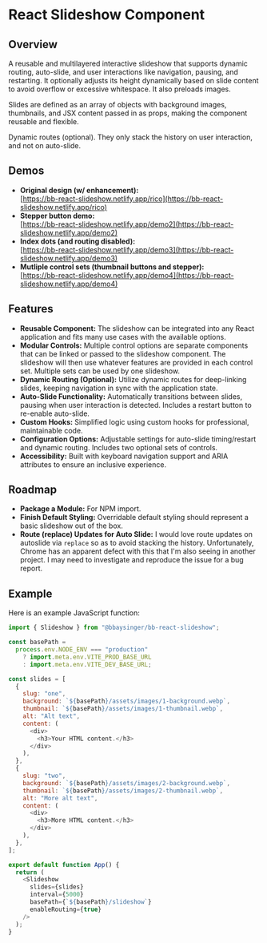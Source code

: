 # React Slideshow Component

## Overview

A reusable and multilayered interactive slideshow that supports dynamic routing, auto-slide, and user interactions like navigation, pausing, and restarting. It optionally adjusts its height dynamically based on slide content to avoid overflow or excessive whitespace. It also preloads images.

Slides are defined as an array of objects with background images, thumbnails, and JSX content passed in as props, making the component reusable and flexible.

Dynamic routes (optional). They only stack the history on user interaction, and not on auto-slide.

## Demos

- **Original design (w/ enhancement):**  
  [https://bb-react-slideshow.netlify.app/rico](https://bb-react-slideshow.netlify.app/rico)
- **Stepper button demo:**  
  [https://bb-react-slideshow.netlify.app/demo2](https://bb-react-slideshow.netlify.app/demo2)
- **Index dots (and routing disabled):**  
  [https://bb-react-slideshow.netlify.app/demo3](https://bb-react-slideshow.netlify.app/demo3)
- **Mutliple control sets (thumbnail buttons and stepper):**  
  [https://bb-react-slideshow.netlify.app/demo4](https://bb-react-slideshow.netlify.app/demo4)

## Features

- **Reusable Component:** The slideshow can be integrated into any React application and fits many use cases with the available options.
- **Modular Controls:** Multiple control options are separate components that can be linked or passed to the slideshow component. The slideshow will then use whatever features are provided in each control set. Multiple sets can be used by one slideshow.
- **Dynamic Routing (Optional):** Utilize dynamic routes for deep-linking slides, keeping navigation in sync with the application state.
- **Auto-Slide Functionality:** Automatically transitions between slides, pausing when user interaction is detected. Includes a restart button to re-enable auto-slide.
- **Custom Hooks:** Simplified logic using custom hooks for professional, maintainable code.
- **Configuration Options:** Adjustable settings for auto-slide timing/restart and dynamic routing. Includes two optional sets of controls.
- **Accessibility:** Built with keyboard navigation support and ARIA attributes to ensure an inclusive experience.

## Roadmap

- **Package a Module:** For NPM import.
- **Finish Default Styling:** Overridable default styling should represent a basic slideshow out of the box.
- **Route (replace) Updates for Auto Slide:** I would love route updates on autoslide via `replace` so as to avoid stacking the history. Unfortunately, Chrome has an apparent defect with this that I'm also
  seeing in another project. I may need to investigate and reproduce the issue for a bug report.

## Example

Here is an example JavaScript function:

```javascript
import { Slideshow } from "@bbaysinger/bb-react-slideshow";

const basePath =
  process.env.NODE_ENV === "production"
    ? import.meta.env.VITE_PROD_BASE_URL
    : import.meta.env.VITE_DEV_BASE_URL;

const slides = [
  {
    slug: "one",
    background: `${basePath}/assets/images/1-background.webp`,
    thumbnail: `${basePath}/assets/images/1-thumbnail.webp`,
    alt: "Alt text",
    content: (
      <div>
        <h3>Your HTML content.</h3>
      </div>
    ),
  },
  {
    slug: "two",
    background: `${basePath}/assets/images/2-background.webp`,
    thumbnail: `${basePath}/assets/images/2-thumbnail.webp`,
    alt: "More alt text",
    content: (
      <div>
        <h3>More HTML content.</h3>
      </div>
    ),
  },
];

export default function App() {
  return (
    <Slideshow
      slides={slides}
      interval={5000}
      basePath={`${basePath}/slideshow`}
      enableRouting={true}
    />
  );
}
```
